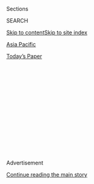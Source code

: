 <div id="app">

<div>

<div>

<div>

<div class="NYTAppHideMasthead css-1q2w90k e1suatyy0">

<div class="section css-ui9rw0 e1suatyy2">

<div class="css-eph4ug er09x8g0">

<div class="css-6n7j50">

</div>

<span class="css-1dv1kvn">Sections</span>

<div class="css-10488qs">

<span class="css-1dv1kvn">SEARCH</span>

</div>

[Skip to content](#site-content)[Skip to site index](#site-index)

</div>

<div id="masthead-section-label" class="css-1wr3we4 eaxe0e00">

[Asia
Pacific](https://www.nytimes.com/section/world/asia)

</div>

<div class="css-10698na e1huz5gh0">

</div>

</div>

<div id="masthead-bar-one" class="section hasLinks css-15hmgas e1csuq9d3">

<div class="css-uqyvli e1csuq9d0">

</div>

<div class="css-1uqjmks e1csuq9d1">

</div>

<div class="css-9e9ivx">

[](https://myaccount.nytimes.com/auth/login?response_type=cookie&client_id=vi)

</div>

<div class="css-1bvtpon e1csuq9d2">

[Today’s
Paper](https://www.nytimes.com/section/todayspaper)

</div>

</div>

</div>

</div>

<div data-aria-hidden="false">

<div id="site-content" data-role="main">

<div>

<div class="css-1aor85t" style="opacity:0.000000001;z-index:-1;visibility:hidden">

<div class="css-1hqnpie">

<div class="css-epjblv">

<span class="css-17xtcya">[Asia
Pacific](/section/world/asia)</span><span class="css-x15j1o">|</span><span class="css-fwqvlz">Korean
Official Charged With Illegally Swaying Samsung Merger
Vote</span>

</div>

<div class="css-k008qs">

<div class="css-1iwv8en">

<span class="css-18z7m18"></span>

<div>

</div>

</div>

<span class="css-1n6z4y">https://nyti.ms/2hCfElm</span>

<div class="css-1705lsu">

<div class="css-4xjgmj">

<div class="css-4skfbu" data-role="toolbar" data-aria-label="Social Media Share buttons, Save button, and Comments Panel with current comment count" data-testid="share-tools">

  - 
  - 
  - 
  - 
    
    <div class="css-6n7j50">
    
    </div>

  - 

</div>

</div>

</div>

</div>

</div>

</div>

<div class="css-13pd83m">

</div>

<div id="top-wrapper" class="css-1sy8kpn">

<div id="top-slug" class="css-l9onyx">

Advertisement

</div>

[Continue reading the main
story](#after-top)

<div class="ad top-wrapper" style="text-align:center;height:100%;display:block;min-height:250px">

<div id="top" class="place-ad" data-position="top" data-size-key="top">

</div>

</div>

<div id="after-top">

</div>

</div>

<div id="sponsor-wrapper" class="css-1hyfx7x">

<div id="sponsor-slug" class="css-19vbshk">

Supported by

</div>

[Continue reading the main
story](#after-sponsor)

<div id="sponsor" class="ad sponsor-wrapper" style="text-align:center;height:100%;display:block">

</div>

<div id="after-sponsor">

</div>

</div>

<div class="css-1vkm6nb ehdk2mb0">

# Korean Official Charged With Illegally Swaying Samsung Merger Vote

</div>

<div class="css-xt80pu e12qa4dv0">

<div class="css-18e8msd">

<div class="css-vp77d3 epjyd6m0">

<div class="css-1baulvz">

By [<span class="css-1baulvz last-byline" itemprop="name">Choe
Sang-Hun</span>](http://www.nytimes.com/by/choe-sang-hun)

</div>

</div>

  - Dec. 31,
    2016

  - 
    
    <div class="css-4xjgmj">
    
    <div class="css-d8bdto" data-role="toolbar" data-aria-label="Social Media Share buttons, Save button, and Comments Panel with current comment count" data-testid="share-tools">
    
      - 
      - 
      - 
      - 
        
        <div class="css-6n7j50">
        
        </div>
    
      - 
    
    </div>
    
    </div>

</div>

</div>

<div class="css-79elbk" data-testid="photoviewer-wrapper">

<div class="css-z3e15g" data-testid="photoviewer-wrapper-hidden">

</div>

<div class="css-1a48zt4 ehw59r15" data-testid="photoviewer-children">

![<span class="css-16f3y1r e13ogyst0" data-aria-hidden="true">Moon
Hyung-pyo, in Seoul on Tuesday, is the chairman of South Korea’s
national pension fund, the world’s
third-largest.</span><span class="css-cnj6d5 e1z0qqy90" itemprop="copyrightHolder"><span class="css-1ly73wi e1tej78p0">Credit...</span><span><span>Reuters</span></span></span>](https://static01.nyt.com/images/2017/01/01/world/asia/01korea-photo1/01korea-photo1-articleInline.jpg?quality=75&auto=webp&disable=upscale)

</div>

</div>

<div class="section meteredContent css-1r7ky0e" name="articleBody" itemprop="articleBody">

<div class="css-1fanzo5 StoryBodyCompanionColumn">

<div class="css-53u6y8">

SEOUL, South Korea — A former cabinet minister was arrested Saturday on
charges that he illegally pressured the national pension fund to approve
a merger between two Samsung subsidiaries, a deal that helped ensure
that control of South Korea’s most powerful conglomerate passed from its
chairman to his son.

Prosecutors have accused the former official, Moon Hyung-pyo, of
ordering South Korea’s National Pension Service to cast a crucial vote
in favor of [the merger between Samsung C\&T and Cheil
Industries](http://www.nytimes.com/2015/07/18/business/dealbook/samsung-ct-shareholders-back-cheil-industries-merger-defying-activist-hedge-fund-elliott-associates.html)
in July of 2015, when Mr. Moon was the health and welfare minister. Mr.
Moon is now chairman of the pension fund, the world’s third largest,
which is overseen by the Health Ministry.

Mr. Moon denied the accusation at a parliamentary hearing on Nov. 30.
But on Saturday, a court granted a special prosecutor a warrant to
arrest him on charges of abusing power and interfering with what was
supposed to be the pension fund’s independent investment decision.

A conviction of Mr. Moon on the charges would raise serious questions
about the legitimacy of the $8 billion merger, which helped Samsung’s
vice chairman, Jay Y. Lee, tighten his control over the business that
his father and grandfather built into South Korea’s biggest, most
lucrative chaebol, or family-controlled conglomerate. Mr. Lee’s father,
Lee Kun-hee, is Samsung’s chairman but has been incapacitated by health
problems.

</div>

</div>

<div class="css-1fanzo5 StoryBodyCompanionColumn">

<div class="css-53u6y8">

Mr. Moon was arrested by the special prosecutor investigating President
Park Geun-hye, whose powers have been suspended since the [National
Assembly voted to impeach
her](https://www.nytimes.com/2016/12/09/world/asia/south-korea-president-park-geun-hye-impeached.html)
on Dec. 9. The special prosecutor is seeking to determine whether Mr.
Moon acted on Ms. Park’s behalf.

The National Assembly’s impeachment bill alleged that Ms. Park solicited
bribes from Samsung and other conglomerates, which she has denied. South
Korea’s Constitutional Court is to decide in the coming months whether
Ms. Park should be formally removed from office or reinstated.

In the months after the Samsung merger was approved, the conglomerate
contributed $17 million to two foundations controlled by Choi Soon-sil,
a longtime friend and confidante of Ms. Park’s who is a central figure
in the corruption scandal. Samsung also signed an $18 million contract
with a sports management company that Ms. Choi ran in Germany, to fund a
program for training Korean equestrians that mainly benefited Ms. Choi’s
daughter. Samsung also contributed $1.3 million to a winter sports
program for young athletes that was run by Ms. Choi and her nephew.

State prosecutors, who have indicted Ms. Choi on extortion charges and
[named Ms. Park as an
accomplice](http://www.nytimes.com/2016/11/20/world/asia/park-geun-hye-south-korea-extortion-accomplice-prosecutors.html),
have alleged that the two conspired to force Samsung and other
businesses to donate to Ms. Choi’s foundations. But the special
prosecutor, separately, is considering a much more serious charge of
bribery, investigating whether Ms. Park, through Mr. Moon, ordered the
pension fund to back the merger in exchange for Samsung’s support for
Ms. Choi.

During parliamentary hearings into the corruption scandal, top
executives at Samsung and other conglomerates admitted contributing to
Ms. Choi’s foundations and companies. But they all denied seeking favors
in return; they said they felt pressured to give the money, suggesting
that they were victims of extortion, not participants in bribery.

</div>

</div>

<div class="css-1fanzo5 StoryBodyCompanionColumn">

<div class="css-53u6y8">

The merger last year was widely seen as an important step in the
transfer of Samsung’s leadership from Lee Kun-hee to Jay Y. Lee.

The Lee family held a controlling stake in Cheil and wanted to use it as
a de facto holding company for the entire group. The merger enabled
Cheil to absorb Samsung C\&T’s shares in other Samsung subsidiaries,
including the flagship company, Samsung Electronics.

Elliott Management, an American activist hedge fund, had campaigned to
block the merger, saying that it wronged minority shareholders by
grossly undervaluing Samsung C\&T shares.

But the pension fund, Samsung C\&T’s largest shareholder, supported the
deal, which was approved at a shareholders’ meeting by a very thin
margin. The merger cut the value of the pension fund’s 11.9 percent
stake in C\&T by $300 million, according to some estimates.

Both Samsung and the pension fund have said that the merger would
benefit all shareholders eventually.

</div>

</div>

</div>

<div>

</div>

<div>

</div>

<div>

</div>

<div>

<div id="bottom-wrapper" class="css-1ede5it">

<div id="bottom-slug" class="css-l9onyx">

Advertisement

</div>

[Continue reading the main
story](#after-bottom)

<div id="bottom" class="ad bottom-wrapper" style="text-align:center;height:100%;display:block;min-height:90px">

</div>

<div id="after-bottom">

</div>

</div>

</div>

</div>

</div>

## Site Index

<div>

</div>

## Site Information Navigation

  - [© <span>2020</span> <span>The New York Times
    Company</span>](https://help.nytimes.com/hc/en-us/articles/115014792127-Copyright-notice)

<!-- end list -->

  - [NYTCo](https://www.nytco.com/)
  - [Contact
    Us](https://help.nytimes.com/hc/en-us/articles/115015385887-Contact-Us)
  - [Work with us](https://www.nytco.com/careers/)
  - [Advertise](https://nytmediakit.com/)
  - [T Brand Studio](http://www.tbrandstudio.com/)
  - [Your Ad
    Choices](https://www.nytimes.com/privacy/cookie-policy#how-do-i-manage-trackers)
  - [Privacy](https://www.nytimes.com/privacy)
  - [Terms of
    Service](https://help.nytimes.com/hc/en-us/articles/115014893428-Terms-of-service)
  - [Terms of
    Sale](https://help.nytimes.com/hc/en-us/articles/115014893968-Terms-of-sale)
  - [Site
    Map](https://spiderbites.nytimes.com)
  - [Help](https://help.nytimes.com/hc/en-us)
  - [Subscriptions](https://www.nytimes.com/subscription?campaignId=37WXW)

</div>

</div>

</div>

</div>
